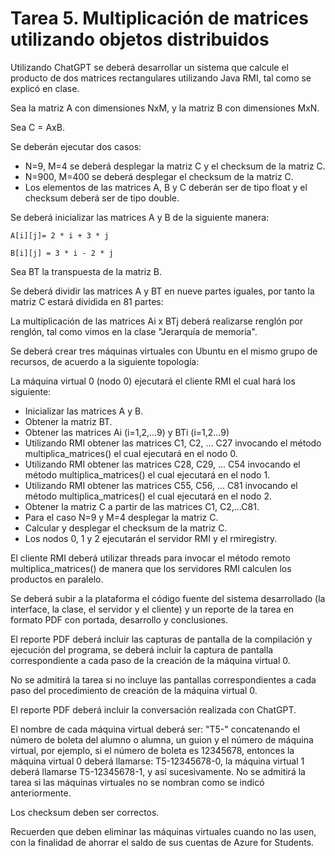 # Tarea 5. Multiplicación de matrices utilizando objetos distribuidos

Utilizando ChatGPT se deberá desarrollar un sistema que calcule el producto de dos matrices rectangulares utilizando Java RMI, tal como se explicó en clase.

Sea la matriz A con dimensiones NxM, y la matriz B con dimensiones MxN.

Sea C = AxB.

Se deberán ejecutar dos casos:

- N=9, M=4 se deberá desplegar la matriz C y el checksum de la matriz C.
- N=900, M=400 se deberá desplegar el checksum de la matriz C.
- Los elementos de las matrices A, B y C deberán ser de tipo float y el checksum deberá ser de tipo double.

Se deberá inicializar las matrices A y B de la siguiente manera:

`A[i][j]= 2 * i + 3 * j`

`B[i][j] = 3 * i - 2 * j`

Sea BT la transpuesta de la matriz B.

Se deberá dividir las matrices A y BT en nueve partes iguales, por tanto la matriz C estará dividida en 81 partes:

La multiplicación de las matrices Ai x BTj deberá realizarse renglón por renglón, tal como vimos en la clase "Jerarquía de memoria".

Se deberá crear tres máquinas virtuales con Ubuntu en el mismo grupo de recursos, de acuerdo a la siguiente topología:

La máquina virtual 0 (nodo 0) ejecutará el cliente RMI el cual hará los siguiente:

- Inicializar las matrices A y B.
- Obtener la matriz BT.
- Obtener las matrices Ai (i=1,2,...9) y BTi (i=1,2...9)
- Utilizando RMI obtener las matrices C1, C2, ... C27 invocando el método multiplica_matrices() el cual ejecutará en el nodo 0.
- Utilizando RMI obtener las matrices C28, C29, ... C54 invocando el método multiplica_matrices() el cual ejecutará en el nodo 1.
- Utilizando RMI obtener las matrices C55, C56, ... C81 invocando el método multiplica_matrices() el cual ejecutará en el nodo 2.
- Obtener la matriz C a partir de las matrices C1, C2,...C81.
- Para el caso N=9 y M=4 desplegar la matriz C.
- Calcular y desplegar el checksum de la matriz C.
- Los nodos 0, 1 y 2 ejecutarán el servidor RMI y el rmiregistry.

El cliente RMI deberá utilizar threads para invocar el método remoto multiplica_matrices() de manera que los servidores RMI calculen los productos en paralelo.

Se deberá subir a la plataforma el código fuente del sistema desarrollado (la interface, la clase, el servidor y el cliente) y un reporte de la tarea en formato PDF con portada, desarrollo y conclusiones.

El reporte PDF deberá incluir las capturas de pantalla de la compilación y ejecución del programa, se deberá incluir la captura de pantalla correspondiente a cada paso de la creación de la máquina virtual 0.

No se admitirá la tarea si no incluye las pantallas correspondientes a cada paso del procedimiento de creación de la máquina virtual 0.

El reporte PDF deberá incluir la conversación realizada con ChatGPT.

El nombre de cada máquina virtual deberá ser: "T5-" concatenando el número de boleta del alumno o alumna, un guion y el número de máquina virtual, por ejemplo, si el número de boleta es 12345678, entonces la máquina virtual 0 deberá llamarse: T5-12345678-0, la máquina virtual 1 deberá llamarse T5-12345678-1, y así sucesivamente. No se admitirá la tarea si las máquinas virtuales no se nombran como se indicó anteriormente.

Los checksum deben ser correctos.

Recuerden que deben eliminar las máquinas virtuales cuando no las usen, con la finalidad de ahorrar el saldo de sus cuentas de Azure for Students.
